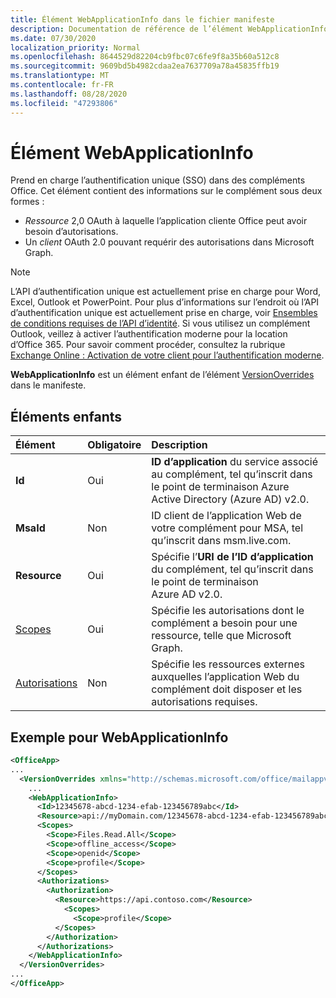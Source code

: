 ```yaml
---
title: Élément WebApplicationInfo dans le fichier manifeste
description: Documentation de référence de l’élément WebApplicationInfo pour les fichiers manifeste des compléments Office (XML).
ms.date: 07/30/2020
localization_priority: Normal
ms.openlocfilehash: 8644529d82204cb9fbc07c6fe9f8a35b60a512c8
ms.sourcegitcommit: 9609bd5b4982cdaa2ea7637709a78a45835ffb19
ms.translationtype: MT
ms.contentlocale: fr-FR
ms.lasthandoff: 08/28/2020
ms.locfileid: "47293806"
---
```

# <a name="webapplicationinfo-element"></a>Élément WebApplicationInfo

Prend en charge l’authentification unique (SSO) dans des compléments Office. Cet élément contient des informations sur le complément sous deux formes :

- *Ressource* 2,0 OAuth à laquelle l’application cliente Office peut avoir besoin d’autorisations.
- Un *client* OAuth 2.0 pouvant requérir des autorisations dans Microsoft Graph.

> [!NOTE]
> L’API d’authentification unique est actuellement prise en charge pour Word, Excel, Outlook et PowerPoint. Pour plus d’informations sur l’endroit où l’API d’authentification unique est actuellement prise en charge, voir [Ensembles de conditions requises de l’API d’identité](/office/dev/add-ins/reference/requirement-sets/identity-api-requirement-sets). Si vous utilisez un complément Outlook, veillez à activer l’authentification moderne pour la location d’Office 365. Pour savoir comment procéder, consultez la rubrique [Exchange Online : Activation de votre client pour l’authentification moderne](https://social.technet.microsoft.com/wiki/contents/articles/32711.exchange-online-how-to-enable-your-tenant-for-modern-authentication.aspx).

**WebApplicationInfo** est un élément enfant de l’élément [VersionOverrides](versionoverrides.md) dans le manifeste.  

## <a name="child-elements"></a>Éléments enfants

|  Élément |  Obligatoire  |  Description  |
|:-----|:-----|:-----|
|  **Id**    |  Oui   |  **ID d’application** du service associé au complément, tel qu’inscrit dans le point de terminaison Azure Active Directory (Azure AD) v2.0.|
|  **MsaId**    |  Non   |  ID client de l’application Web de votre complément pour MSA, tel qu’inscrit dans msm.live.com.|
|  **Resource**  |  Oui   |  Spécifie l’**URI de l’ID d’application** du complément, tel qu’inscrit dans le point de terminaison Azure AD v2.0.|
|  [Scopes](scopes.md)                |  Oui  |  Spécifie les autorisations dont le complément a besoin pour une ressource, telle que Microsoft Graph.  |
|  [Autorisations](authorizations.md)  |  Non   | Spécifie les ressources externes auxquelles l’application Web du complément doit disposer et les autorisations requises.|

## <a name="webapplicationinfo-example"></a>Exemple pour WebApplicationInfo

```xml
<OfficeApp>
...
  <VersionOverrides xmlns="http://schemas.microsoft.com/office/mailappversionoverrides" xsi:type="VersionOverridesV1_0">
    ...
    <WebApplicationInfo>
      <Id>12345678-abcd-1234-efab-123456789abc</Id>
      <Resource>api://myDomain.com/12345678-abcd-1234-efab-123456789abc</Resource>
      <Scopes>
        <Scope>Files.Read.All</Scope>
        <Scope>offline_access</Scope>
        <Scope>openid</Scope>
        <Scope>profile</Scope>
      </Scopes>
      <Authorizations>
        <Authorization>
          <Resource>https://api.contoso.com</Resource>
            <Scopes>
              <Scope>profile</Scope>
          </Scopes>
        </Authorization>
      </Authorizations>
    </WebApplicationInfo>
  </VersionOverrides>
...
</OfficeApp>
```
